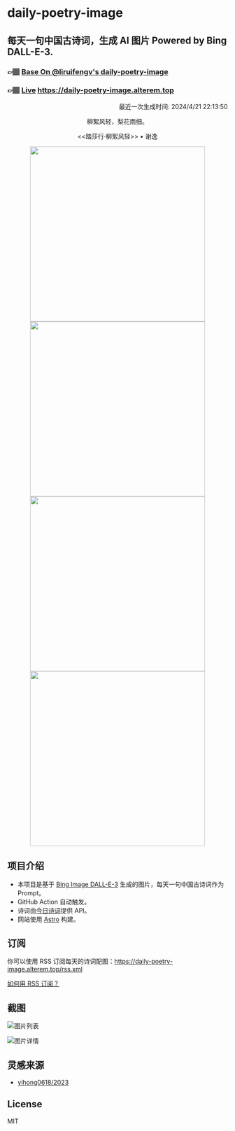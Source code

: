 
# daily-poetry-image

## 每天一句中国古诗词，生成 AI 图片 Powered by Bing DALL-E-3.

### 👉🏽 [Base On @liruifengv's daily-poetry-image](https://github.com/liruifengv/daily-poetry-image)

### 👉🏽 [Live](https://daily-poetry-image.alterem.top/) https://daily-poetry-image.alterem.top

<p align="right">
  最近一次生成时间: 2024/4/21 22:13:50
</p>
<p align="center">
柳絮风轻，梨花雨细。
</p>
<p align="center">
<<踏莎行·柳絮风轻>> • 谢逸
</p>
<p align="center">
<img src="https://tse3.mm.bing.net/th/id/OIG3.pVaN58.NN9r4XqK0urMc" height="400" width="400" />
<img src="https://tse1.mm.bing.net/th/id/OIG3.rY.N27QSwhv8P.g4vyED" height="400" width="400" />
<img src="https://tse2.mm.bing.net/th/id/OIG3.7Y7kp90WuSgT64oxkz6." height="400" width="400" />
<img src="https://tse2.mm.bing.net/th/id/OIG3.wRXbH_jfoRoUT5smeauX" height="400" width="400" />
</p>

## 项目介绍

-   本项目是基于 [Bing Image DALL-E-3](https://www.bing.com/images/create) 生成的图片，每天一句中国古诗词作为 Prompt。
-   GitHub Action 自动触发。
-   诗词由[今日诗词](https://www.jinrishici.com/)提供 API。
-   网站使用 [Astro](https://astro.build) 构建。

## 订阅

你可以使用 RSS 订阅每天的诗词配图：https://daily-poetry-image.alterem.top/rss.xml

[如何用 RSS 订阅？](https://zhuanlan.zhihu.com/p/55026716)

## 截图

![图片列表](./screenshots/Snipaste_2023-12-28_21-00-26.png)

![图片详情](./screenshots/Snipaste_2023-12-28_21-00-53.png)

## 灵感来源

-   [yihong0618/2023](https://github.com/yihong0618/2023)

## License

MIT
